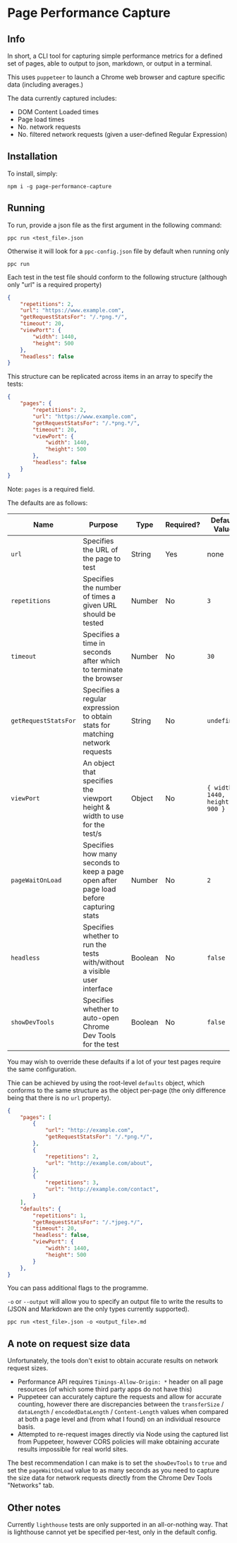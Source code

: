 # Page Performance Capture

## Info
In short, a CLI tool for capturing simple performance metrics for a defined set of pages, able to output to json, markdown, or output in a terminal.

This uses `puppeteer` to launch a Chrome web browser and capture specific data (including averages.)

The data currently captured includes:
- DOM Content Loaded times
- Page load times
- No. network requests
- No. filtered network requests (given a user-defined Regular Expression)

## Installation
To install, simply:
```
npm i -g page-performance-capture
```

## Running
To run, provide a json file as the first argument in the following command:
```
ppc run <test_file>.json
```

Otherwise it will look for a `ppc-config.json` file by default when running only
```
ppc run
```

Each test in the test file should conform to the following structure (although only "url" is a required property)
``` json
{
    "repetitions": 2,
    "url": "https://www.example.com",
    "getRequestStatsFor": "/.*png.*/",
    "timeout": 20,
    "viewPort": {
        "width": 1440,
        "height": 500
    },
    "headless": false
}
```

This structure can be replicated across items in an array to specify the tests:

``` json
{
    "pages": {
        "repetitions": 2,
        "url": "https://www.example.com",
        "getRequestStatsFor": "/.*png.*/",
        "timeout": 20,
        "viewPort": {
            "width": 1440,
            "height": 500
        },
        "headless": false
    }
}
```

Note: `pages` is a required field.


The defaults are as follows:

| Name                 | Purpose                                                                               | Type    | Required?   | Default Value                  |
|----------------------|---------------------------------------------------------------------------------------|---------|-------------|--------------------------------|
| `url`                | Specifies the URL of the page to test                                                 | String  | Yes         | none                           |
| `repetitions`        | Specifies the number of times a given URL should be tested                            | Number  | No          | `3`                            |
| `timeout`            | Specifies a time in seconds after which to terminate the browser                      | Number  | No          | `30`                           |
| `getRequestStatsFor` | Specifies a regular expression to obtain stats for matching network requests          | String  | No          |  `undefined`                   |
| `viewPort`           | An object that specifies the viewport height & width to use for the test/s            | Object  | No          | `{ width: 1440, height: 900 }` |
| `pageWaitOnLoad`     | Specifies how many seconds to keep a page open after page load before capturing stats | Number  | No          | `2`                            |
| `headless`           | Specifies whether to run the tests with/without a visible user interface              | Boolean | No          | `false`                        |
| `showDevTools`       | Specifies whether to auto-open Chrome Dev Tools for the test                          | Boolean | No          | `false`                        |

You may wish to override these defaults if a lot of your test pages require the same configuration.

Thie can be achieved by using the root-level `defaults` object, which conforms to the same structure as the object per-page
(the only difference being that there is no `url` property).

``` json
{
    "pages": [
        {
            "url": "http://example.com",
            "getRequestStatsFor": "/.*png.*/",
        },
        {
            "repetitions": 2,
            "url": "http://example.com/about",
        },
        {
            "repetitions": 3,
            "url": "http://example.com/contact",
        }
    ],
    "defaults": {
        "repetitions": 1,
        "getRequestStatsFor": "/.*jpeg.*/",
        "timeout": 20,
        "headless": false,
        "viewPort": {
            "width": 1440,
            "height": 500
        }
    },
}
```

You can pass additional flags to the programme.

`-o` or `--output` will allow you to specify an output file to write the results to (JSON and Markdown are the only types currently supported).

```
ppc run <test_file>.json -o <output_file>.md
```

## A note on request size data

Unfortunately, the tools don't exist to obtain accurate results on network request sizes.
- Performance API requires `Timings-Allow-Origin: *` header on all page resources (of which some third party apps do not have this)
- Puppeteer can accurately capture the requests and allow for accurate counting, however there are discrepancies between the `transferSize` / `dataLength` / `encodedDataLength` / `Content-Length` values when compared at both a page level and (from what I found) on an individual resource basis.
- Attempted to re-request images directly via Node using the captured list from Puppeteer, however CORS policies will make obtaining accurate results impossible for real world sites.

The best recommendation I can make is to set the `showDevTools` to `true` and set the `pageWaitOnLoad` value to as many seconds as you need to capture the size data for network requests directly from the Chrome Dev Tools "Networks" tab.

## Other notes
Currently `lighthouse` tests are only supported in an all-or-nothing way.
That is lighthouse cannot yet be specified per-test, only in the default config.